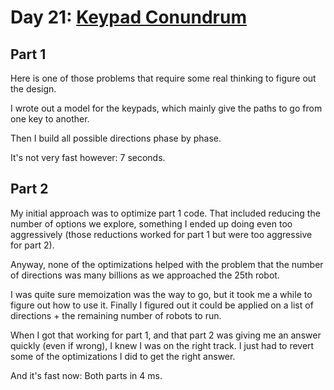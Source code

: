 # Day 21: [Keypad Conundrum](https://adventofcode.com/2024/day/21)

## Part 1

Here is one of those problems that require some real thinking to figure out the design.

I wrote out a model for the keypads, which mainly give the paths to go from one key to another.

Then I build all possible directions phase by phase.

It's not very fast however: 7 seconds.

## Part 2

My initial approach was to optimize part 1 code. That included reducing the number of options we explore, something I ended up doing even too aggressively (those reductions worked for part 1 but were too aggressive for part 2).

Anyway, none of the optimizations helped with the problem that the number of directions was many billions as we approached the 25th robot.

I was quite sure memoization was the way to go, but it took me a while to figure out how to use it. Finally I figured out it could be applied on a list of directions + the remaining number of robots to run.

When I got that working for part 1, and that part 2 was giving me an answer quickly (even if wrong), I knew I was on the right track. I just had to revert some of the optimizations I did to get the right answer.

And it's fast now: Both parts in 4 ms.
